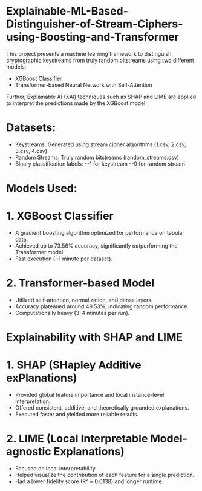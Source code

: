 # Explainable-ML-Based-Distinguisher-of-Stream-Ciphers-using-Boosting-and-Transformer
This project presents a machine learning framework to distinguish cryptographic keystreams from truly random bitstreams using two different models:
- XGBoost Classifier
- Transformer-based Neural Network with Self-Attention

Further, Explainable AI (XAI) techniques such as SHAP and LIME are applied to interpret the predictions made by the XGBoost model.

# Datasets:
- Keystreams: Generated using stream cipher algorithms (1.csv, 2.csv, 3.csv, 4.csv)
- Random Streams: Truly random bitstreams (random_streams.csv)
- Binary classification labels:
  --1 for keystream
  --0 for random stream

# Models Used:
# 1. XGBoost Classifier
- A gradient boosting algorithm optimized for performance on tabular data.
- Achieved up to 73.58% accuracy, significantly outperforming the Transformer model.
- Fast execution (~1 minute per dataset).

# 2. Transformer-based Model
- Utilized self-attention, normalization, and dense layers.
- Accuracy plateaued around 49.53%, indicating random performance.
- Computationally heavy (3–4 minutes per run).

# Explainability with SHAP and LIME
# 1. SHAP (SHapley Additive exPlanations)
- Provided global feature importance and local instance-level interpretation.
- Offered consistent, additive, and theoretically grounded explanations.
- Executed faster and yielded more reliable results.

# 2. LIME (Local Interpretable Model-agnostic Explanations)
- Focused on local interpretability.
- Helped visualize the contribution of each feature for a single prediction.
- Had a lower fidelity score (R² ≈ 0.0138) and longer runtime.
